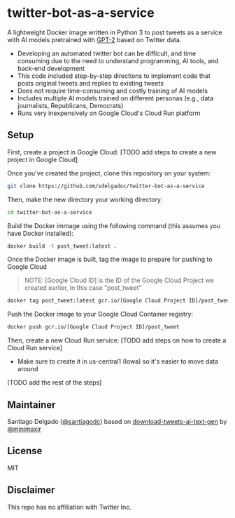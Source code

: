 # twitter-bot-as-a-service

A lightweight Docker image written in Python 3 to post tweets as a service with AI models pretrained with [GPT-2](https://openai.com/blog/better-language-models/) based on Twitter data.
* Developing an automated twitter bot can be difficult, and time consuming due to the need to understand programming, AI tools, and back-end development
* This code included step-by-step directions to implement code that posts original tweets and replies to existing tweets
* Does not require time-consuming and costly training of AI models
* Includes multiple AI models trained on different personas (e.g., data journalists, Republicans, Democrats)
* Runs very inexpensively on Google Cloud's Cloud Run platform

## Setup

First, create a project in Google Cloud:
[TODO add steps to create a new project in Google Cloud]

Once you've created the project, clone this repository on your system:

```sh
git clone https://github.com/sdelgadoc/twitter-bot-as-a-service
```

Then, make the new directory your working directory:
```sh
cd twitter-bot-as-a-service
```

Build the Docker immage using the following command (this assumes you have Docker installed):
```sh
docker build -t post_tweet:latest .
```

Once the Docker image is built, tag the image to prepare for pushing to Google Cloud
>NOTE: [Google Cloud ID] is the ID of the Google Cloud Project we created earlier, in this case "post_tweet"
```sh
docker tag post_tweet:latest gcr.io/[Google Cloud Project ID]/post_tweet
```


Push the Docker image to your Google Cloud Container registry:
```sh
docker push gcr.io/[Google Cloud Project ID]/post_tweet
```

Then, create a new Cloud Run service:
[TODO add steps on how to create a Cloud Run service]
* Make sure to create it in us-central1 (Iowa) so it's easier to move data around

[TODO add the rest of the steps]

## Maintainer

Santiago Delgado  ([@santiagodc](https://twitter.com/santiagodc))
based on [download-tweets-ai-text-gen](https://github.com/minimaxir/download-tweets-ai-text-gen) by [@minimaxir](https://github.com/minimaxir)

## License

MIT

## Disclaimer

This repo has no affiliation with Twitter Inc.
